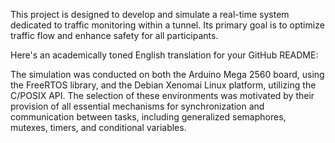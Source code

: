 This project is designed to develop and simulate a real-time system dedicated to traffic monitoring within a tunnel. Its
primary goal is to optimize traffic flow and enhance safety for all participants.

Here's an academically toned English translation for your GitHub README:

The simulation was conducted on both the Arduino Mega 2560 board, using the FreeRTOS library, and the Debian Xenomai Linux
platform, utilizing the C/POSIX API. The selection of these environments was motivated by their provision of all essential 
mechanisms for synchronization and communication between tasks, including generalized semaphores, mutexes, timers, and conditional 
variables.
